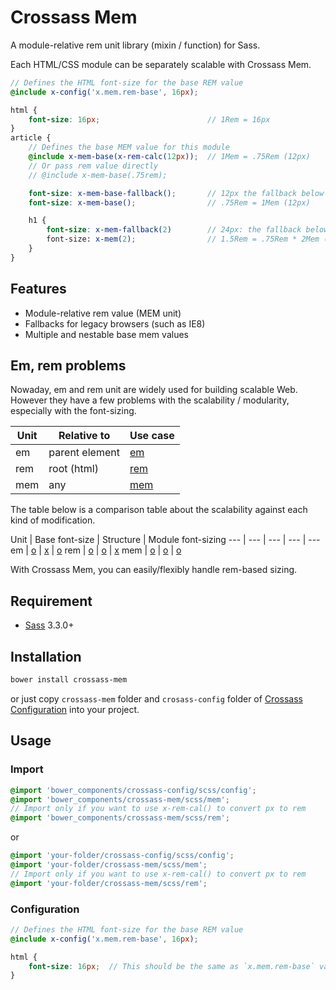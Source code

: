# Crossass Mem

A module-relative rem unit library (mixin / function) for Sass.

Each HTML/CSS module can be separately scalable with Crossass Mem.

```scss
// Defines the HTML font-size for the base REM value
@include x-config('x.mem.rem-base', 16px);

html {
    font-size: 16px;                        // 1Rem = 16px
}
article {
    // Defines the base MEM value for this module
    @include x-mem-base(x-rem-calc(12px));  // 1Mem = .75Rem (12px)
    // Or pass rem value directly
    // @include x-mem-base(.75rem);

    font-size: x-mem-base-fallback();       // 12px the fallback below
    font-size: x-mem-base();                // .75Rem = 1Mem (12px)

    h1 {
        font-size: x-mem-fallback(2)        // 24px: the fallback below
        font-size: x-mem(2);                // 1.5Rem = .75Rem * 2Mem (24px)
    }
}
```

## Features

* Module-relative rem value (MEM unit)
* Fallbacks for legacy browsers (such as IE8)
* Multiple and nestable base mem values

## Em, rem problems

Nowaday, em and rem unit are widely used for building scalable Web.
However they have a few problems with the scalability / modularity, especially with the font-sizing.

Unit | Relative to    | Use case |
--- | --- | --- |
em | parent element | [em](http://jsfiddle.net/whizark/GA8hN/)
rem | root (html) | [rem](http://jsfiddle.net/whizark/HT6UD/)
mem | any | [mem](http://jsfiddle.net/whizark/hkR7z/) |

The table below is a comparison table about the scalability against each kind of modification.

Unit | Base font-size | Structure | Module font-sizing
--- | --- | --- | --- | ---
em   | [o](http://jsfiddle.net/whizark/3LPb6/) | [x](http://jsfiddle.net/whizark/8n7g8/) | [o](http://jsfiddle.net/whizark/2RHqp/)
rem  | [o](http://jsfiddle.net/whizark/mSPuD/) | [o](http://jsfiddle.net/whizark/KcG86/) | [x](http://jsfiddle.net/whizark/7Vhu7/)
mem  | [o](http://jsfiddle.net/whizark/rrsME/) | [o](http://jsfiddle.net/whizark/39dS8/) | [o](http://jsfiddle.net/whizark/jyBtL/)

With Crossass Mem, you can easily/flexibly handle rem-based sizing.

## Requirement

* [Sass](http://sass-lang.com/) 3.3.0+

## Installation

```sh
bower install crossass-mem
```

or just copy ```crossass-mem``` folder and ```crosass-config``` folder of [Crossass Configuration](https://github.com/whizark/crossass-config) into your project.

## Usage

### Import

```scss
@import 'bower_components/crossass-config/scss/config';
@import 'bower_components/crossass-mem/scss/mem';
// Import only if you want to use x-rem-cal() to convert px to rem
@import 'bower_components/crossass-mem/scss/rem';
```

or

```scss
@import 'your-folder/crossass-config/scss/config';
@import 'your-folder/crossass-mem/scss/mem';
// Import only if you want to use x-rem-cal() to convert px to rem
@import 'your-folder/crossass-mem/scss/rem';
```

### Configuration

```scss
// Defines the HTML font-size for the base REM value
@include x-config('x.mem.rem-base', 16px);

html {
    font-size: 16px;  // This should be the same as `x.mem.rem-base` value
}
```
